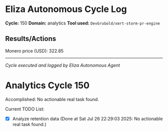 # Eliza Autonomous Cycle Log

**Cycle:** 150
**Domain:** analytics
**Tool used:** `DevGruGold/xmrt-storm-pr-engine`

## Results/Actions
Monero price (USD): 322.85

---
*Cycle executed and logged by Eliza Autonomous Agent*

# Analytics Cycle 150

Accomplished: No actionable real task found.

Current TODO List:

- [x] Analyze retention data  (Done at Sat Jul 26 22:29:03 2025: No actionable real task found.)